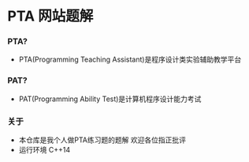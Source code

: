 # PTA 网站题解
### PTA?
- PTA(Programming Teaching Assistant)是程序设计类实验辅助教学平台
### PAT?
- PAT(Programming Ability Test)是计算机程序设计能力考试
### 关于
- 本仓库是我个人做PTA练习题的题解 欢迎各位指正批评
- 运行环境 C++14
